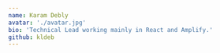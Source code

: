 ```yaml
---
name: Karam Debly
avatar: './avatar.jpg'
bio: 'Technical Lead working mainly in React and Amplify.'
github: kldeb
---
```

